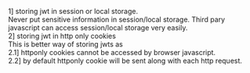 1] storing jwt in session or local storage.</br>
   Never put sensitive information in session/local storage. Third pary javascript can access
   session/local storage very easily.</br>
2] storing jwt in http only cookies</br>
   This is better way of storing jwts as</br> 
    2.1] httponly cookies cannot be accessed by browser javascript.</br>
    2.2] by default httponly cookie will be sent along with each http request.</br>
